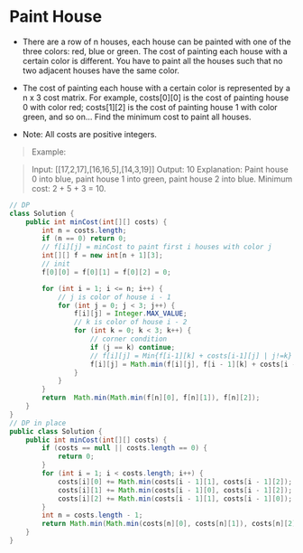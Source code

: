 # Paint House
- There are a row of n houses, each house can be painted with one of the three colors: red, blue or green. The cost of painting each house with a certain color is different. You have to paint all the houses such that no two adjacent houses have the same color.

- The cost of painting each house with a certain color is represented by a n x 3 cost matrix. For example, costs[0][0] is the cost of painting house 0 with color red; costs[1][2] is the cost of painting house 1 with color green, and so on... Find the minimum cost to paint all houses.

- Note: All costs are positive integers.

>Example:

>Input: [[17,2,17],[16,16,5],[14,3,19]]
>Output: 10
>Explanation: Paint house 0 into blue, paint house 1 into green, paint house 2 into blue. 
>             Minimum cost: 2 + 5 + 3 = 10.

```java
// DP
class Solution {
    public int minCost(int[][] costs) {
        int n = costs.length;
        if (n == 0) return 0;
        // f[i][j] = minCost to paint first i houses with color j
        int[][] f = new int[n + 1][3];
        // init
        f[0][0] = f[0][1] = f[0][2] = 0;

        for (int i = 1; i <= n; i++) {
            // j is color of house i - 1
            for (int j = 0; j < 3; j++) {
                f[i][j] = Integer.MAX_VALUE;
                // k is color of house i - 2
                for (int k = 0; k < 3; k++) {
                    // corner condition
                    if (j == k) continue;
                    // f[i][j] = Min{f[i-1][k] + costs[i-1][j] | j!=k}
                    f[i][j] = Math.min(f[i][j], f[i - 1][k] + costs[i - 1][j]);
                }
            }
        }
        return  Math.min(Math.min(f[n][0], f[n][1]), f[n][2]);
    }
}
// DP in place
public class Solution {
    public int minCost(int[][] costs) {
        if (costs == null || costs.length == 0) {
            return 0;
        }
        for (int i = 1; i < costs.length; i++) {
            costs[i][0] += Math.min(costs[i - 1][1], costs[i - 1][2]);
            costs[i][1] += Math.min(costs[i - 1][0], costs[i - 1][2]);
            costs[i][2] += Math.min(costs[i - 1][1], costs[i - 1][0]);
        }
        int n = costs.length - 1;
        return Math.min(Math.min(costs[n][0], costs[n][1]), costs[n][2]);
    }
}

```
